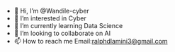 - 👋 Hi, I’m @Wandile-cyber
- 👀 I’m interested in Cyber
- 🌱 I’m currently learning Data Science
- 💞️ I’m looking to collaborate on AI
- 📫 How to reach me Email:ralphdlamini3@gmail.com

<!---
Wandile-cyber/Wandile-cyber is a ✨ special ✨ repository because its `README.md` (this file) appears on your GitHub profile.
You can click the Preview link to take a look at your changes.
--->
